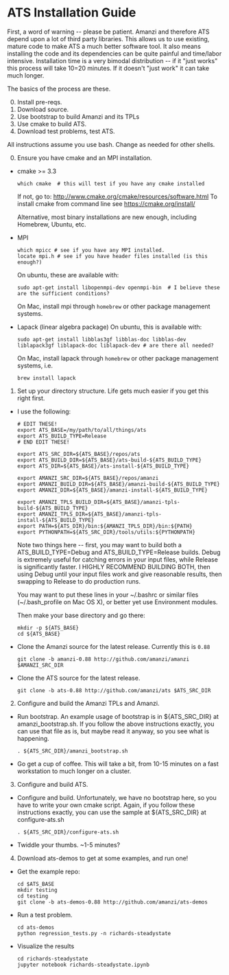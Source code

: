 ATS Installation Guide
==================================

First, a word of warning -- please be patient.  Amanzi and therefore ATS depend upon a lot of third party libraries.  This allows us to use existing, mature code to make ATS a much better software tool.  It also means installing the code and its dependencies can be quite painful and time/labor intensive.  Installation time is a very bimodal distribution -- if it "just works" this process will take 10=20 minutes.  If it doesn't "just work" it can take much longer.

The basics of the process are these.

0. Install pre-reqs.
1. Download source.
2. Use bootstrap to build Amanzi and its TPLs
3. Use cmake to build ATS.
4. Download test problems, test ATS.

All instructions assume you use bash.  Change as needed for other shells.

0. Ensure you have cmake and an MPI installation.

  * cmake >= 3.3
    ```
    which cmake  # this will test if you have any cmake installed
    ``` 
    If not, go to: http://www.cmake.org/cmake/resources/software.html
    To install cmake from command line see https://cmake.org/install/
    
    Alternative, most binary installations are new enough, including Homebrew, Ubuntu, etc.
    
  * MPI
    ```
    which mpicc # see if you have any MPI installed.
    locate mpi.h # see if you have header files installed (is this enough?)
    ```
    On ubuntu, these are available with:
    ```
    sudo apt-get install libopenmpi-dev openmpi-bin  # I believe these are the sufficient conditions?
    ```
    On Mac, install mpi through ```homebrew``` or other package management systems.
    
  * Lapack (linear algebra package)
    On ubuntu, this is available with:
    ```
    sudo apt-get install libblas3gf libblas-doc libblas-dev liblapack3gf liblapack-doc liblapack-dev # are there all needed?
    ```
    On Mac, install lapack through ```homebrew``` or other package management systems, i.e.
    ```
    brew install lapack
    ```


1. Set up your directory structure.  Life gets much easier if you get this right first.

  * I use the following:
    ```
    # EDIT THESE!
    export ATS_BASE=/my/path/to/all/things/ats
    export ATS_BUILD_TYPE=Release
    # END EDIT THESE!

    export ATS_SRC_DIR=${ATS_BASE}/repos/ats
    export ATS_BUILD_DIR=${ATS_BASE}/ats-build-${ATS_BUILD_TYPE}
    export ATS_DIR=${ATS_BASE}/ats-install-${ATS_BUILD_TYPE}

    export AMANZI_SRC_DIR=${ATS_BASE}/repos/amanzi
    export AMANZI_BUILD_DIR=${ATS_BASE}/amanzi-build-${ATS_BUILD_TYPE}
    export AMANZI_DIR=${ATS_BASE}/amanzi-install-${ATS_BUILD_TYPE}

    export AMANZI_TPLS_BUILD_DIR=${ATS_BASE}/amanzi-tpls-build-${ATS_BUILD_TYPE}
    export AMANZI_TPLS_DIR=${ATS_BASE}/amanzi-tpls-install-${ATS_BUILD_TYPE}
    export PATH=${ATS_DIR}/bin:${AMANZI_TPLS_DIR}/bin:${PATH}
    export PYTHONPATH=${ATS_SRC_DIR}/tools/utils:${PYTHONPATH}
    ```    

    Note two things here -- first, you may want to build both a ATS_BUILD_TYPE=Debug and ATS_BUILD_TYPE=Release builds.  Debug is extremely useful for catching errors in your input files, while Release is significantly faster.  I HIGHLY RECOMMEND BUILDING BOTH, then using Debug until your input files work and give reasonable results, then swapping to Release to do production runs.

    You may want to put these lines in your ~/.bashrc or similar files (~/.bash_profile on Mac OS X), or better yet use Environment modules.

    Then make your base directory and go there:
    ```
    mkdir -p ${ATS_BASE}
    cd ${ATS_BASE}
    ```

  * Clone the Amanzi source for the latest release.  Currently this is ``0.88``
    ```
    git clone -b amanzi-0.88 http://github.com/amanzi/amanzi $AMANZI_SRC_DIR
    ```

  * Clone the ATS source for the latest release.
    ```
    git clone -b ats-0.88 http://github.com/amanzi/ats $ATS_SRC_DIR
    ```


2. Configure and build the Amanzi TPLs and Amanzi.

  * Run bootstrap.  An example usage of bootstrap is in ${ATS_SRC_DIR} at amanzi_bootstrap.sh.  If you follow the above instructions exactly, you can use that file as is, but maybe read it anyway, so you see what is happening.
    ```
    . ${ATS_SRC_DIR}/amanzi_bootstrap.sh
    ```

  * Go get a cup of coffee.  This will take a bit, from 10-15 minutes on a fast workstation to much longer on a cluster.

3. Configure and build ATS.

  * Configure and build.  Unfortunately, we have no bootstrap here, so you have to write your own cmake script.  Again, if you follow these instructions exactly, you can use the sample at ${ATS_SRC_DIR} at configure-ats.sh
    ```
    . ${ATS_SRC_DIR}/configure-ats.sh
    ```

  * Twiddle your thumbs.  ~1-5 minutes?

4. Download ats-demos to get at some examples, and run one!

  * Get the example repo:
    ```
    cd $ATS_BASE
    mkdir testing
    cd testing
    git clone -b ats-demos-0.88 http://github.com/amanzi/ats-demos
    ```

  * Run a test problem.
    ```
    cd ats-demos
    python regression_tests.py -n richards-steadystate
    ```

  * Visualize the results
    ```
    cd richards-steadystate
    jupyter notebook richards-steadystate.ipynb
    ```
   
